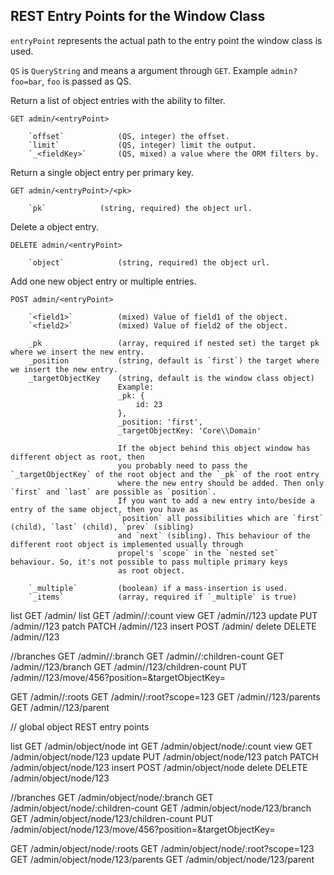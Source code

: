 
## REST Entry Points for the Window Class ##

`entryPoint` represents the actual path to the entry point the window class is used.

`QS` is `QueryString` and means a argument through `GET`. Example `admin?foo=bar`, `foo` is passed as QS.

Return a list of object entries with the ability to filter.

    GET admin/<entryPoint>

        `offset`            (QS, integer) the offset.
        `limit`             (QS, integer) limit the output.
        `_<fieldKey>`       (QS, mixed) a value where the ORM filters by.


Return a single object entry per primary key.

    GET admin/<entryPoint>/<pk>

        `pk`            (string, required) the object url.


Delete a object entry.

    DELETE admin/<entryPoint>

        `object`            (string, required) the object url.


Add one new object entry or multiple entries.

    POST admin/<entryPoint>

        `<field1>`          (mixed) Value of field1 of the object.
        `<field2>`          (mixed) Value of field2 of the object.

        _pk                 (array, required if nested set) the target pk where we insert the new entry.
        _position           (string, default is `first`) the target where we insert the new entry.
        _targetObjectKey    (string, default is the window class object)
                            Example:
                            _pk: {
                                id: 23
                            },
                            _position: 'first',
                            _targetObjectKey: 'Core\\Domain'

                            If the object behind this object window has different object as root, then
                            you probably need to pass the `_targetObjectKey` of the root object and the `_pk` of the root entry
                            where the new entry should be added. Then only `first` and `last` are possible as `position`.
                            If you want to add a new entry into/beside a entry of the same object, then you have as
                            `position` all possibilities which are `first` (child), `last` (child), `prev` (sibling)
                            and `next` (sibling). This behaviour of the different root object is implemented usually through
                            propel's `scope` in the `nested set` behaviour. So, it's not possible to pass multiple primary keys
                            as root object.

        `_multiple`         (boolean) if a mass-insertion is used.
        `_items`            (array, required if `_multiple` is true)





list    GET     /admin/<entryPoint>
list    GET     /admin/<entryPoint>/:count
view    GET     /admin/<entryPoint>/123
update  PUT     /admin/<entryPoint>/123
patch   PATCH   /admin/<entryPoint>/123
insert  POST    /admin/<entryPoint>
delete  DELETE  /admin/<entryPoint>/123


//branches
GET     /admin/<entryPoint>/:branch
GET     /admin/<entryPoint>/:children-count
GET     /admin/<entryPoint>/123/branch
GET     /admin/<entryPoint>/123/children-count
PUT     /admin/<entryPoint>/123/move/456?position=&targetObjectKey=

GET     /admin/<entryPoint>/:roots
GET     /admin/<entryPoint>/:root?scope=123
GET     /admin/<entryPoint>/123/parents
GET     /admin/<entryPoint>/123/parent


// global object REST entry points

list    GET     /admin/object/node
int     GET     /admin/object/node/:count
view    GET     /admin/object/node/123
update  PUT     /admin/object/node/123
patch   PATCH   /admin/object/node/123
insert  POST    /admin/object/node
delete  DELETE  /admin/object/node/123


//branches
GET     /admin/object/node/:branch
GET     /admin/object/node/:children-count
GET     /admin/object/node/123/branch
GET     /admin/object/node/123/children-count
PUT     /admin/object/node/123/move/456?position=&targetObjectKey=

GET     /admin/object/node/:roots
GET     /admin/object/node/:root?scope=123
GET     /admin/object/node/123/parents
GET     /admin/object/node/123/parent







